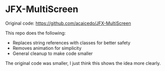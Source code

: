 JFX-MultiScreen
===============

Original code: https://github.com/acaicedo/JFX-MultiScreen

This repo does the following:

- Replaces string references with classes for better safety
- Removes animation for simplicity
- General cleanup to make code smaller

The original code was smaller, I just think this shows the idea more clearly.